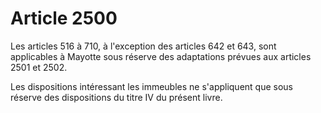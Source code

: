 # Article 2500

Les articles 516 à 710, à l'exception des articles 642 et 643, sont applicables à Mayotte sous réserve des adaptations prévues aux articles 2501 et 2502.

Les dispositions intéressant les immeubles ne s'appliquent que sous réserve des dispositions du titre IV du présent livre.
